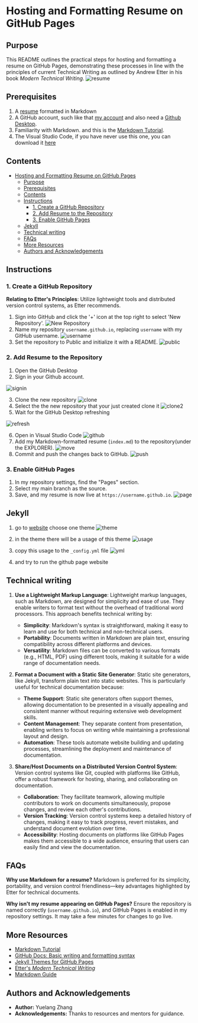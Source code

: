 # Hosting and Formatting Resume on GitHub Pages

## Purpose

This README outlines the practical steps for hosting and formatting a resume on GitHub Pages, demonstrating these processes in line with the principles of current Technical Writing as outlined by Andrew Etter in his book *Modern Technical Writing*.
![resume](GIF/resume.gif)

## Prerequisites

1. A [resume](https://github.com/Zzz032/zzz032.github.io/blob/main/index.md) formatted in Markdown 
2. A GitHub account, such like that [my account](https://github.com/Zzz032) and also need a [Github Desktop](https://desktop.github.com/).
3. Familiarity with Markdown. and this is the [Markdown Tutorial](https://www.markdowntutorial.com/).
4. The Visual Studio Code, if you have never use this one, you can download it [here](https://code.visualstudio.com/)


## Contents
- [Hosting and Formatting Resume on GitHub Pages](#hosting-and-formatting-resume-on-github-pages)
  - [Purpose](#purpose)
  - [Prerequisites](#prerequisites)
  - [Contents](#contents)
  - [Instructions](#instructions)
    - [1. Create a GitHub Repository](#1-create-a-github-repository)
    - [2. Add Resume to the Repository](#2-add-resume-to-the-repository)
    - [3. Enable GitHub Pages](#3-enable-github-pages)
  - [Jekyll](#jekyll)
  - [Technical writing](#technical-writing)
  - [FAQs](#faqs)
  - [More Resources](#more-resources)
  - [Authors and Acknowledgements](#authors-and-acknowledgements)


## Instructions

### 1. Create a GitHub Repository

**Relating to Etter's Principles**: Utilize lightweight tools and distributed version control systems, as Etter recommends.

1. Sign into GitHub and click the '+' icon at the top right to select 'New Repository'.
![New Repository](GIF/newrepository.gif)
2. Name my repository `username.github.io`, replacing `username` with my GitHub username.
![username](GIF/username.png)
3. Set the repository to Public and initialize it with a README.
![public](GIF/public.png)


### 2. Add Resume to the Repository
1. Open the GitHub Desktop
2. Sign in your Github account.

![signin](GIF/signin.png)

3. Clone the new repository
![clone](GIF/clone.png)
4. Select the the new repository that your just created clone it
![clone2](GIF/clone2.png)
5. Wait for the GitHub Desktop refreshing

![refresh](GIF/refresh.png)

6. Open in Visual Studio Code
![github](GIF/github.png)
7. Add my Markdown-formatted resume (`index.md`) to the repository(under the EXPLORER).
![move](GIF/move.png)
8. Commit and push the changes back to GitHub.
![push](GIF/push.png)

### 3. Enable GitHub Pages

1. In my repository settings, find the "Pages" section.
2. Select my main branch as the source.
3. Save, and my resume is now live at `https://username.github.io`.
![page](GIF/page.png)


## Jekyll

1. go to [website](https://pages.github.com/themes/) choose one theme
![theme](GIF/theme.png)
   
2. in the theme there will be a usage of this theme
![usage](GIF/usage.png)
   
3. copy this usage to the `_config.yml` file
![yml](GIF/yml.png)  

4. and try to run the github page website 




## Technical writing

1. **Use a Lightweight Markup Language**: Lightweight markup languages, such as Markdown, are designed for simplicity and ease of use. They enable writers to format text without the overhead of traditional word processors. This approach benefits technical writing by:

   - **Simplicity**: Markdown's syntax is straightforward, making it easy to learn and use for both technical and non-technical users.
   - **Portability**: Documents written in Markdown are plain text, ensuring compatibility across different platforms and devices.
   - **Versatility**: Markdown files can be converted to various formats (e.g., HTML, PDF) using different tools, making it suitable for a wide range of documentation needs.

2. **Format a Document with a Static Site Generator**: Static site generators, like Jekyll, transform plain text into static websites. This is particularly useful for technical documentation because:

   - **Theme Support**: Static site generators often support themes, allowing documentation to be presented in a visually appealing and consistent manner without requiring extensive web development skills.
   - **Content Management**: They separate content from presentation, enabling writers to focus on writing while maintaining a professional layout and design.
   - **Automation**: These tools automate website building and updating processes, streamlining the deployment and maintenance of documentation.

3. **Share/Host Documents on a Distributed Version Control System**: Version control systems like Git, coupled with platforms like GitHub, offer a robust framework for hosting, sharing, and collaborating on documentation.

   - **Collaboration**: They facilitate teamwork, allowing multiple contributors to work on documents simultaneously, propose changes, and review each other's contributions.
   - **Version Tracking**: Version control systems keep a detailed history of changes, making it easy to track progress, revert mistakes, and understand document evolution over time.
   - **Accessibility**: Hosting documents on platforms like GitHub Pages makes them accessible to a wide audience, ensuring that users can easily find and view the documentation.


## FAQs

**Why use Markdown for a resume?**
Markdown is preferred for its simplicity, portability, and version control friendliness—key advantages highlighted by Etter for technical documents.

**Why isn't my resume appearing on GitHub Pages?**
Ensure the repository is named correctly (`username.github.io`), and GitHub Pages is enabled in my repository settings. It may take a few minutes for changes to go live.

## More Resources

- [Markdown Tutorial](https://www.markdowntutorial.com/)
- [GitHub Docs: Basic writing and formatting syntax](https://docs.github.com/en/get-started/writing-on-github/getting-started-with-writing-and-formatting-on-github/basic-writing-and-formatting-syntax)
- [Jekyll Themes for GitHub Pages](https://pages.github.com/themes/)
- [Etter's *Modern Technical Writing*](https://www.amazon.com/Modern-Technical-Writing-Introduction-Documentation-ebook/dp/B01A2QL9SS)
- [Markdown Guide](https://www.markdownguide.org/getting-started/)


## Authors and Acknowledgements

- **Author:** Yuelang Zhang
- **Acknowledgements:** Thanks to resources and mentors for guidance.
